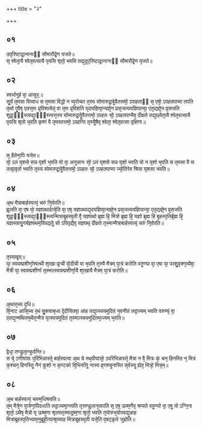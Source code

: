 +++
title = "२"

+++
## ०१
उप᳘रिष्टाद्र᳘त्नानाᳫं सौमारौद्रे᳘ण यजते॥  
स᳘ श्वेता᳘यै श्वेत᳘वत्सायै प᳘यसि शृतो᳘ भवति तद्य᳘दुप᳘रिष्टाद्र᳘त्नानाᳫं सौमारौद्रे᳘ण य᳘जते॥  
## ०२
स्वर्भानुर्ह वा᳘ आसुरः᳟॥  
सू᳘र्यं त᳘मसा विव्याध स त᳘मसा विद्धो न व्य᳘रोचत त᳘स्य सोमारुद्रा᳘वेॗवैतत्तमो᳘ ऽपाहताᳫं स᳘ एषो᳘ ऽपहतपाप्मा तपति त᳘थो एॗवैष᳘ एतत्त᳘मः प्र᳘विशत्येतं᳘ वा त᳘मः प्र᳘विशति य᳘दयज्ञिया᳘न्यज्ञे᳘न प्रस᳘जत्ययज्ञियान्वा᳘ एत᳘द्यज्ञे᳘न प्र᳘सजति शूद्रा᳘ᳫं᳘स्त्वद्या᳘ᳫं᳘स्त्वत्त᳘स्य सोमारुद्रा᳘वेॗवैतत्तमो᳘ ऽपहतः सो᳘ ऽपहतपाप्मैव᳘ दीक्षते तद्य᳘छ्वेता᳘यै श्वेत᳘वत्सायै प᳘यसि शृतो भ᳘वति कृष्णं वै त᳘मस्तत्तमो᳘ ऽपहन्ति त᳘स्यैॗषैव᳘ श्वेता᳘ श्वेत᳘वत्सा द᳘क्षिणा॥  
## ०३
स᳘ हैतेना᳘पि यजेत॥  
यो᳘ ऽलं य᳘शसे सन्न य᳘शो भ᳘वति यो वा᳘ अनूचानः सो᳘ ऽलं य᳘शसे सन्न य᳘शो भवति यो न य᳘शो भ᳘वति स त᳘मसा वै स तत्प्रा᳘वृतो भवति त᳘स्य सोमारुद्रा᳘वेॗवैतत्तमो᳘ ऽपहतः सो᳘ ऽपहतपाप्मा ज्यो᳘तिरेव श्रिया य᳘शसा भवति॥  
## ०४
अ᳘थ मैत्राबार्हस्पत्यं᳘ चरुं नि᳘र्वपति॥  
ह्व᳘लति वा᳘ एष यो᳘ यज्ञपथादेत्ये᳘ति वा᳘ एष᳘ यज्ञपथाद्य᳘दयज्ञिया᳘न्यज्ञे᳘न प्रस᳘जत्ययज्ञियान्वा᳘ एत᳘द्यज्ञे᳘न प्र᳘सजति शूद्रा᳘ᳫं᳘स्त्वद्या᳘ᳫं᳘स्त्वन्मित्राबृ᳘हस्प᳘ती वै᳘ यज्ञपथो ब्र᳘ह्म हि᳘ मित्रो ब्र᳘ह्म हि᳘ यज्ञो ब्र᳘ह्म हि बृ᳘हस्प᳘तिर्ब्र᳘ह्म हि᳘ यज्ञस्तत्पु᳘नर्यज्ञपथम᳘पिपद्यतेॗ सो ऽपिप᳘द्यैव᳘ यज्ञपथं᳘ दीक्षते त᳘स्मान्मैत्राबार्हस्पत्यं᳘ चरुं नि᳘र्वपति॥  
## ०५
त᳘स्यावृ᳘त्॥  
या᳘ स्वयम्प्रशीर्णा᳘श्वत्थी शा᳘खा प्रा᳘ची वो᳘दीची वा भ᳘वति त᳘स्यै मैत्रम् पा᳘त्रं करोति वरुॗण्या वा᳘ एषा या᳘ परशु᳘वृक्णा᳘थैषा᳘ मैत्री या᳘ स्वयम्प्रशीर्णा त᳘स्मात्स्वयम्प्रशीर्णा᳘यै शा᳘खायै मैत्रम् पा᳘त्रं करोति॥  
## ०६
अ᳘थात᳘च्य द᳘धि॥  
वि᳘नाट आसि᳘च्य र᳘थं युॗक्त्वाब᳘ध्य दे᳘दीयितवा᳘ आह तद्य᳘त्स्वयमुदितं न᳘वनीतं तदा᳘ज्यम् भवति वरुण्यं᳘ वा᳘ एतद्य᳘न्मथितम᳘थैत᳘न्मैत्रं य᳘त्स्वयमुदितं त᳘स्मात्स्वयमुदितमा᳘ज्यम् भ᳘वति॥  
## ०७
द्वेधा᳘ तण्डुला᳘न्कुर्वन्ति॥  
स ये᳘ ऽणीयांसः प᳘रिभिन्नास्ते᳘ बार्हस्पत्या अ᳘थ ये स्थ᳘वीयांसो᳘ ऽपरिभिन्नास्ते᳘ मैत्रा न वै᳘ मित्रः कं᳘ चन᳘ हिनस्ति न᳘ मित्रं क᳘श्चन᳘ हिनस्तिॗ नैनं कुशो न क᳘ण्टको वि᳘भिनत्तिॗ नास्य व्र᳘णश्चॗनास्ति स᳘र्वस्यॗ ह्येव᳘ मित्रो᳘ मित्र᳘म्॥  
## ०८
अ᳘थ बार्हस्पत्यं᳘ चरुम᳘धिश्रयति॥  
त᳘म् मैत्रे᳘ण पा᳘त्रेणा᳘पिदधाति तदा᳘ज्यमा᳘नयति त᳘त्तण्डुलाना᳘वपति स᳘ एष᳘ ऊष्म᳘णैव᳘ श्रप्यते वरुॗण्यो वा᳘ एषॗ यो ऽग्नि᳘ना शृतो᳘ ऽथैष᳘ मैत्रो य᳘ ऊष्म᳘णा शृतस्त᳘स्मादूष्म᳘णा शृतो᳘ भवति त᳘योरुभ᳘योरवद्य᳘न्नाह मित्राबृ᳘हस्प᳘तिभ्याम᳘नुब्रूही᳘त्याश्रा᳘व्याह मित्राबृ᳘हस्प᳘ती यजे᳘ति व᳘षट्कृते जुहोति॥  